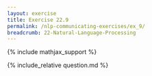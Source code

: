 ```yaml
---
layout: exercise
title: Exercise 22.9
permalink: /nlp-communicating-exercises/ex_9/
breadcrumb: 22-Natural-Language-Processing
---
```


{% include mathjax_support %}

<div><i class="arrow-up loader" data-chapter="nlp-communicating-exercises" data-exercise="ex_9" data-rating="0"></i></div>
{% include_relative question.md %}
